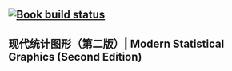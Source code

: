 [![Book build status](https://github.com/XiangyunHuang/msg/workflows/bookdown/badge.svg?event=push)](https://github.com/XiangyunHuang/msg/actions?workflow=bookdown)
---

## 现代统计图形（第二版）| Modern Statistical Graphics (Second Edition)
